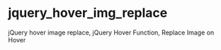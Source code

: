 jquery_hover_img_replace
========================

jQuery hover image replace, jQuery Hover Function, Replace Image on Hover
